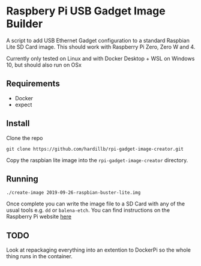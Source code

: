 # Raspbery Pi USB Gadget Image Builder

A script to add USB Ethernet Gadget configuration to a standard Raspbian Lite SD Card image. 
This should work with Raspberry Pi Zero, Zero W and 4.

Currently only tested on Linux and with Docker Desktop + WSL on Windows 10, but should also run on OSx 


## Requirements

 - Docker
 - expect

## Install

Clone the repo

```
git clone https://github.com/hardillb/rpi-gadget-image-creator.git
```

Copy the raspbian lite image into the `rpi-gadget-image-creator`  directory.

## Running

```
./create-image 2019-09-26-raspbian-buster-lite.img
```

Once complete you can write the image file to a SD Card with any of the usual tools e.g. `dd` or `balena-etch`.
You can find instructions on the Raspberry Pi website [here](https://www.raspberrypi.org/documentation/installation/installing-images/README.md)

## TODO

Look at repackaging everything into an extention to DockerPi so the whole thing runs in the container.

